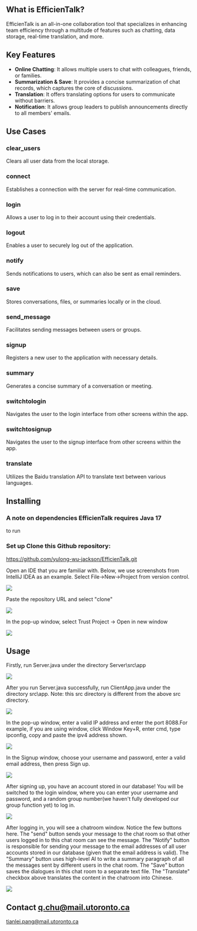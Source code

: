 ## What is EfficienTalk?

EfficienTalk is an all-in-one collaboration tool that specializes in
enhancing team efficiency through a multitude of features such as
chatting, data storage, real-time translation, and more.

## Key Features

- **Online Chatting**: It allows multiple users to chat with
colleagues, friends, or families. 
- **Summarization & Save**: It provides a concise summarization of chat records, which captures the core of discussions. 
- **Translation**: It offers translating
options for users to communicate without barriers. 
- **Notification**: It allows group leaders to publish announcements
directly to all members' emails.

## Use Cases

### clear_users 
Clears all user data from the local storage.

### connect 
Establishes a connection with the server for real-time
communication.

### login 
Allows a user to log in to their account using their
credentials.

### logout 
Enables a user to securely log out of the application.

### notify 
Sends notifications to users, which can also be sent as
email reminders.

### save 
Stores conversations, files, or summaries locally or in the
cloud.

### send_message 
Facilitates sending messages between users or groups.

### signup 
Registers a new user to the application with necessary
details.

### summary 
Generates a concise summary of a conversation or meeting.

### switchtologin 
Navigates the user to the login interface from other
screens within the app.

### switchtosignup 
Navigates the user to the signup interface from
other screens within the app.

### translate 
Utilizes the Baidu translation API to translate text
between various languages.

## Installing 
### A note on dependencies EfficienTalk requires Java 17
to run 
### Set up Clone this Github repository:
https://github.com/yulong-wu-jackson/EfficienTalk.git 

Open an IDE that
you are familiar with. Below, we use screenshots from IntelliJ IDEA as
an example. Select File-\>New-\>Project from version control.

![](image/1.png)

Paste the repository URL and select "clone"

![](image/2.png)

In the pop-up window, select Trust Project -\> Open in new window

![](image/3.png)

## Usage

Firstly, run Server.java under the directory Server\\src\\app

![](image/3.png)

After you run Server.java successfully, run ClientApp.java under the
directory src\\app. Note: this src directory is different from the above
src directory.

![](image/4.png)

In the pop-up window, enter a valid IP address and enter the port
8088.For example, if you are using window, click Window Key+R, enter
cmd, type ipconfig, copy and paste the ipv4 address shown.

![](image/5.png)

In the Signup window, choose your username and password, enter a valid
email address, then press Sign up.

![](image/6.png)

After signing up, you have an account stored in our database! You will
be switched to the login window, where you can enter your username and
password, and a random group number(we haven't fully developed our group
function yet) to log in.

![](image/7.png)

After logging in, you will see a chatroom window. Notice the few buttons
here. The "send" button sends your message to the chat room so that
other users logged in to this chat room can see the message. The
"Notify" button is responsible for sending your message to the email
addresses of all user accounts stored in our database (given that the
email address is valid). The "Summary" button uses high-level AI to
write a summary paragraph of all the messages sent by different users in
the chat room. The "Save" button saves the dialogues in this chat room
to a separate text file. The "Translate" checkbox above translates the
content in the chatroom into Chinese.

![](image/8.png)

## Contact q.chu@mail.utoronto.ca

tianlei.pang@mail.utoronto.ca
